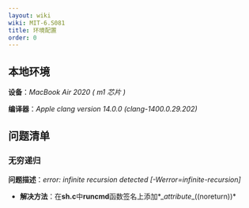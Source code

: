 ```yaml
---
layout: wiki
wiki: MIT-6.S081
title: 环境配置
order: 0
---
```


## 本地环境

**设备**：*MacBook Air 2020 ( m1 芯片 )*

**编译器**：*Apple clang version 14.0.0 (clang-1400.0.29.202)*

## 问题清单

### 无穷递归

**问题描述**：*error: infinite recursion detected [-Werror=infinite-recursion]*

* **解决方法**：在**sh.c**中**runcmd**函数签名上添加*\__attribute__((noreturn))*

